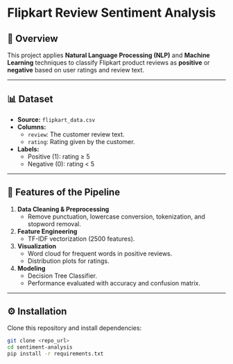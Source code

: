 # Flipkart Review Sentiment Analysis  

## 📌 Overview  
This project applies **Natural Language Processing (NLP)** and **Machine Learning** techniques to classify Flipkart product reviews as **positive** or **negative** based on user ratings and review text.  

---

## 📊 Dataset  
- **Source:** `flipkart_data.csv`  
- **Columns:**  
  - `review`: The customer review text.  
  - `rating`: Rating given by the customer.  
- **Labels:**  
  - Positive (1): rating ≥ 5  
  - Negative (0): rating < 5  

---

## 🔧 Features of the Pipeline  
1. **Data Cleaning & Preprocessing**  
   - Remove punctuation, lowercase conversion, tokenization, and stopword removal.  
2. **Feature Engineering**  
   - TF-IDF vectorization (2500 features).  
3. **Visualization**  
   - Word cloud for frequent words in positive reviews.  
   - Distribution plots for ratings.  
4. **Modeling**  
   - Decision Tree Classifier.  
   - Performance evaluated with accuracy and confusion matrix.  

---

## ⚙️ Installation  
Clone this repository and install dependencies:  
```bash
git clone <repo_url>
cd sentiment-analysis
pip install -r requirements.txt
